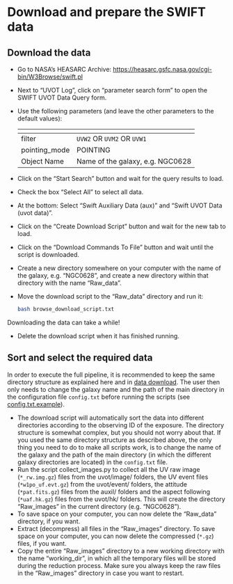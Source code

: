 # Download and prepare the SWIFT data

## Download the data

- Go to NASA’s HEASARC Archive: <https://heasarc.gsfc.nasa.gov/cgi-bin/W3Browse/swift.pl>
- Next to “UVOT Log”, click on “parameter search form” to open the SWIFT UVOT Data Query form.
- Use the following parameters (and leave the other parameters to the default values):

    |<!-- -->  | <!-- -->                              |
    | ------------  | -------------                    |
    | filter        | `UVW2` OR `UVM2` OR `UVW1`       |
    | pointing_mode | POINTING                         |
    | Object Name   | Name of the galaxy, e.g. NGC0628 |

- Click on the “Start Search” button and wait for the query results to load.
- Check the box “Select All” to select all data.
- At the bottom: Select “Swift Auxiliary Data (aux)” and “Swift UVOT Data (uvot data)”.
- Click on the “Create Download Script” button and wait for the new tab to load.
- Click on the “Download Commands To File” button and wait until the script is downloaded.
- Create a new directory somewhere on your computer with the name of the galaxy, e.g. “NGC0628”, and create a new directory within that directory with the name “Raw_data”.
- Move the download script to the “Raw_data” directory and run it:

    ```sh
    bash browse_download_script.txt
    ```

Downloading the data can take a while!

- Delete the download script when it has finished running.

## Sort and select the required data

In order to execute the full pipeline, it is recommended to keep the same directory structure as explained here and in [data download](download_data.md). The user then only needs to change the galaxy name and the path of the main directory in the configuration file `config.txt` before running the scripts (see [config.txt.example](https://github.com/spacetelescope/DRESSCode/blob/main/config.txt.example)).

- The download script will automatically sort the data into different directories according to the observing ID of the exposure. The directory structure is somewhat complex, but you should not worry about that. If you used the same directory structure as described above, the only thing you need to do to make all scripts work, is to change the name of the galaxy and the path of the main directory (in which the different galaxy directories are located) in the `config.txt` file.
- Run the script collect_images.py to collect all the UV raw image (`*_rw.img.gz`) files from the uvot/image/ folders, the UV event files (`*w1po_uf.evt.gz`) from the uvot/event/ folders, the attitude (`*pat.fits.gz`) files from the auxil/ folders and the aspect following (`*uaf.hk.gz`) files from the uvot/hk/ folders. This will create the directory “Raw_images” in the current directory (e.g. “NGC0628”).
- To save space on your computer, you can now delete the “Raw_data” directory, if you want.
- Extract (decompress) all files in the “Raw_images” directory. To save space on your computer, you can now delete the compressed (`*.gz`) files, if you want.
- Copy the entire “Raw_images” directory to a new working directory with the name “working_dir”, in which all the temporary files will be stored during the reduction process. Make sure you always keep the raw files in the “Raw_images” directory in case you want to restart.
